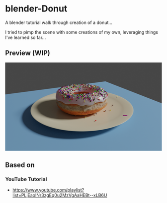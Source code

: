 # blender-Donut

A blender tutorial walk through creation of a donut...

I tried to pimp the scene with some creations of my own, leveraging things I've learned so far...

## Preview (WIP)

![alt text](Samples/donut-wip-6.png "Latest WIP Preview")

## Based on

### YouTube Tutorial

* https://www.youtube.com/playlist?list=PLjEaoINr3zgEq0u2MzVgAaHEBt--xLB6U

